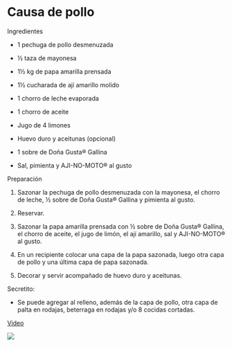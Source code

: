 # Causa de pollo

Ingredientes

- 1 pechuga de pollo desmenuzada

- ½ taza de mayonesa

- 1½ kg de papa amarilla prensada

- 1½ cucharada de ají amarillo molido

- 1 chorro de leche evaporada

- 1 chorro de aceite

- Jugo de 4 limones

- Huevo duro y aceitunas (opcional)

- 1 sobre de Doña Gusta® Gallina

- Sal, pimienta y AJI-NO-MOTO® al gusto

Preparación

1. Sazonar la pechuga de pollo desmenuzada con la mayonesa, el chorro de leche, ½ sobre de Doña Gusta® Gallina y pimienta al gusto.

2. Reservar.

3. Sazonar la papa amarilla prensada con ½ sobre de Doña Gusta® Gallina, el chorro de aceite, el jugo de limón, el ají amarillo, sal y AJI-NO-MOTO® al gusto.

4. En un recipiente colocar una capa de la papa sazonada, luego otra capa de pollo y una última capa de papa sazonada.

5. Decorar y servir acompañado de huevo duro y aceitunas.

Secretito:

- Se puede agregar al relleno, además de la capa de pollo, otra capa de palta en rodajas, beterraga en rodajas y/o 8 cocidas cortadas.

[Video](https://www.youtube.com/watch?app=desktop&v=gtCIqYUCekU)

<img src= "https://encrypted-tbn0.gstatic.com/images?q=tbn:ANd9GcQbrqr3CG3ZiL65c24eb104oddzN3ZKNWh6mA&s" >
